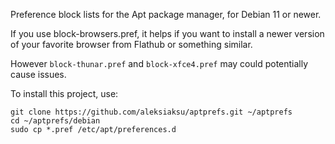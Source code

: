 Preference block lists for the Apt package manager, for Debian 11 or newer.

If you use block-browsers.pref, it helps if you want to install a newer version of your favorite browser from Flathub or something similar. 

However `block-thunar.pref` and `block-xfce4.pref` may could potentially cause issues.

To install this project, use:
```
git clone https://github.com/aleksiaksu/aptprefs.git ~/aptprefs
cd ~/aptprefs/debian
sudo cp *.pref /etc/apt/preferences.d
```
